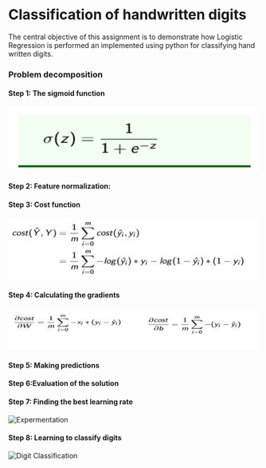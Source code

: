 # Classification of handwritten digits
The central objective of this assignment is to demonstrate how Logistic Regression is
performed an implemented using python for classifying hand written digits.

### Problem decomposition

#### Step 1: The sigmoid function
![Sigmoid Function](Images/sigmoid.png)

#### Step 2: Feature normalization:
#### Step 3: Cost function
![Cost Function](Images/cost.png)
#### Step 4: Calculating the gradients
![Gradient descent](Images/gradient.png)
#### Step 5: Making predictions
#### Step 6:Evaluation of the solution
#### Step 7: Finding the best learning rate
![Expermentation](Images/experiment.png)
#### Step 8: Learning to classify digits
![Digit Classification](Images/results)
